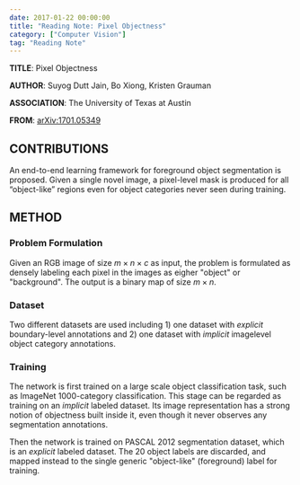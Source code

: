 ```yaml
---
date: 2017-01-22 00:00:00
title: "Reading Note: Pixel Objectness"
category: ["Computer Vision"]
tag: "Reading Note"
---
```


**TITLE**: Pixel Objectness

**AUTHOR**: Suyog Dutt Jain, Bo Xiong, Kristen Grauman

**ASSOCIATION**: The University of Texas at Austin

**FROM**: [arXiv:1701.05349](https://arxiv.org/abs/1701.05349)

## CONTRIBUTIONS ##

 An end-to-end learning framework for foreground object segmentation is proposed. Given a single novel image, a pixel-level mask is produced for all “object-like” regions even for object categories never seen during training. 

## METHOD ##

### Problem Formulation ###

Given an RGB image of size  $m \times n \times c$ as input, the problem is formulated as densely labeling each pixel in the images as eigher "object" or "background". The output is a binary map of size $m \times n$.

### Dataset ###

Two different datasets are used including 1) one dataset with *explicit* boundary-level annotations and 2) one dataset with *implicit* imagelevel object category annotations.

### Training ###

The network is first trained on a large scale object classification task, such as ImageNet 1000-category classification. This stage can be regarded as training on an *implicit* labeled dataset. Its image representation has a strong notion of objectness built inside it, even though it never observes any segmentation annotations. 

Then the network is trained on PASCAL 2012 segmentation dataset, which is an *explicit* labeled dataset. The 20 object labels are discarded, and mapped instead to the single generic "object-like" (foreground) label for training.
